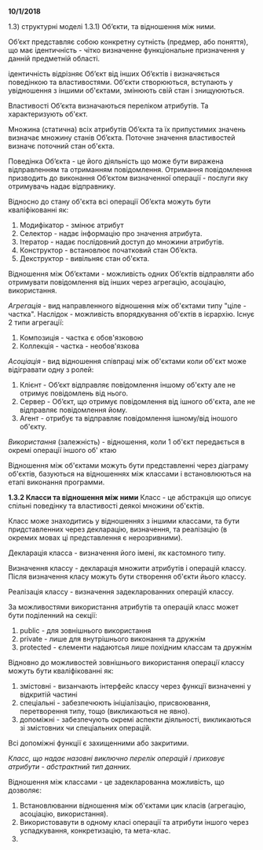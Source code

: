 **10/1/2018**

1.3) структурні моделі
1.3.1) Об’єкти, та відношення між ними.

Об’єкт представляє собою конкретну сутність (предмер, або поняття), що має ідентичність - чітко визначенне функціональне призначення у данній предметній області.

ідентичність відрізняє Об’єкт від інших Об’єктів і визначяється поведінкою та властивостями. Об’єкти створюються, вступають у увідношення з іншими об'єктами, змінюють свій стан і знищуюються. 

Властивості Об’єкта визначаються переліком атрибутів. Та характеризують об'єкт. 

Множина (статична) всіх атрибутів Об’єкта та їх припустимих значень визначає множину станів Об’єкта. Поточне значення властивостей визначє поточний стан об'єкта.

Поведінка Об’єкта - це його діяльність що може бути виражена відправленням та отриманням повідомлення. Отримання повідомлення призводить до виконання Об’єктом визначенної операції - послуги яку отримувачь надає відправнику.

Відносно до стану об'єкта всі операції Об’єкта можуть бути кваліфікованні як:
1. Модифікатор - змінює атрибут
1. Селектор - надає інформацію про значення атрибута.
1. Ітератор - надає послідовний доступ до множини атрибутів.
1. Конструктор - встановлює початковий стан Об’єкта.
1. Декструктор - вивільняє стан об'єкта.

Відношення між Об’єктами - можливість одних Об’єктів відправляти або отримувати повідомлення від інших через агрегацію, асоціацію, використання.

*Агрегація* - вид направленного відношення між об'єктами типу "ціле - частка". Наслідок - можливість впорядкування об'єктів в ієрархію. Існує 2 типи агрегації: 
1. Композиція - частка є обов'язковою
1. Коллекція - частка - необов'язкова

*Асоціація* - вид відношення співпраці між об'єктами коли об'єкт може відігравати одну з ролей:
1. Клієнт - Об’єкт відправляє повідомлення іншому об'єкту але не отримує повідомлень від нього.
1. Сервер - Об’єкт, що отримує повідомлення від ішного об'єкта, але не відправляє повідомлення йому.
1. Агент - отрибує та відправляє повідомлення ішному/від іношого об'єкту.

*Використання* (залежність) - відношення, коли 1 об'єкт передається в окремі операції іншого об'
ктаю

Відношення між об'єктами можуть бути представленні через діаграму об'єктів, базуються на відношеннях між классами і встановлюються на етапі виконання программи.

**1.3.2 Класси та відношення між ними**
Класс - це абстракція що описує спільні поведінку та властивості деякоі множини об'єктів.

Класс може знаходитись у відношеннях з іншими классами, та бути придставленних через декларацію, визначення, та реалізацію (в окремих мовах ці представлення є нерозривними).

Декларація класса - визначення його імені, як кастомного типу. 

Визначення классу - декларація множити атрибутів і операцій классу. Після визначення класу можуть бути створення об'єкти йього классу. 

Реалізація классу - визначення задекларованних операцій классу.

За можливостями використання атрибутів та операцій класс может бути поділенний на секції:
1. public - для зовнішнього використання
1. private - лише для внутрішнього виконання та дружнім
1. protected - єлементи надаютсья лише похідним классам та дружнім

Відновно до можливостей зовнішнього використання операції классу можуть бути кваліфікованні як:
1. змістовні - визанчають інтерфейс классу через функції визначенні у відкритій частині
1. спеціальні - забезпечюють ініціалізацію, присвоювання, перетворення типу, тощо (викликаються не явно).
1. допоміжні - забезпечують окремі аспекти діяльності, викликаються зі змістовних чи спеціальних операцій.

Всі допоміжні функції є захищенними або закритими.

*Класс, що надає назовні виключно перелік операцій і приховує атрибути - абстрактний тип данних.*

Відношення між классами - це задекларованна можливість, що дозволяє:
1. Встановлюванни відношення між об'єктами цик класів (агрегацію, асоціацію, використання).
1. Використовавути в одному класі операції та атрибути іншого через успадкування, конкретизацію, та мета-клас.
1. 
